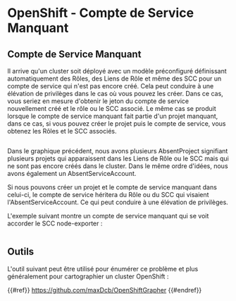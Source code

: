 # OpenShift - Compte de Service Manquant

## Compte de Service Manquant

Il arrive qu'un cluster soit déployé avec un modèle préconfiguré définissant automatiquement des Rôles, des Liens de Rôle et même des SCC pour un compte de service qui n'est pas encore créé. Cela peut conduire à une élévation de privilèges dans le cas où vous pouvez les créer. Dans ce cas, vous seriez en mesure d'obtenir le jeton du compte de service nouvellement créé et le rôle ou le SCC associé. Le même cas se produit lorsque le compte de service manquant fait partie d'un projet manquant, dans ce cas, si vous pouvez créer le projet puis le compte de service, vous obtenez les Rôles et le SCC associés.

<figure><img src="../../../images/openshift-missing-service-account-image1.png" alt=""><figcaption></figcaption></figure>

Dans le graphique précédent, nous avons plusieurs AbsentProject signifiant plusieurs projets qui apparaissent dans les Liens de Rôle ou le SCC mais qui ne sont pas encore créés dans le cluster. Dans le même ordre d'idées, nous avons également un AbsentServiceAccount.

Si nous pouvons créer un projet et le compte de service manquant dans celui-ci, le compte de service héritera du Rôle ou du SCC qui visaient l'AbsentServiceAccount. Ce qui peut conduire à une élévation de privilèges.

L'exemple suivant montre un compte de service manquant qui se voit accorder le SCC node-exporter :

<figure><img src="../../../images/openshift-missing-service-account-image2.png" alt=""><figcaption></figcaption></figure>

## Outils

L'outil suivant peut être utilisé pour énumérer ce problème et plus généralement pour cartographier un cluster OpenShift :

{{#ref}}
https://github.com/maxDcb/OpenShiftGrapher
{{#endref}}

